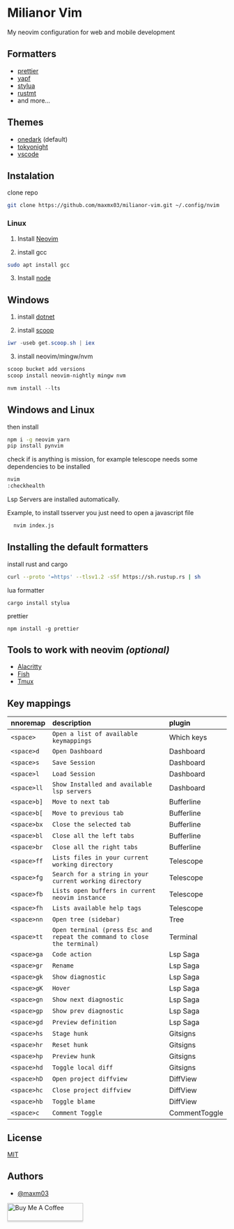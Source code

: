 
# Milianor Vim

My neovim configuration for web and mobile development

## Formatters
- [prettier](https://prettier.io/)
- [yapf](https://github.com/google/yapf)
- [stylua](https://github.com/JohnnyMorganz/StyLua)
- [rustmt](https://github.com/rust-lang/rustfmt)
- and more...

## Themes
- [onedark](https://github.com/navarasu/onedark.nvim) (default)
- [tokyonight](https://github.com/folke/tokyonight.nvim)
- [vscode](https://github.com/Mofiqul/vscode.nvim)

## Instalation

clone repo
```bash
git clone https://github.com/maxmx03/milianor-vim.git ~/.config/nvim
```

### Linux

1. Install [Neovim](https://neovim.io/)


2. install gcc

```bash
sudo apt install gcc
```

3. Install [node](https://nodejs.org/en/)

## Windows

1. install [dotnet](https://dotnet.microsoft.com/en-us/download)


2. install [scoop](https://scoop.sh/)

```powershell
iwr -useb get.scoop.sh | iex
```

3. install neovim/mingw/nvm

```powershell
scoop bucket add versions
scoop install neovim-nightly mingw nvm
```

```powershell
nvm install --lts
```

## Windows and Linux

then install
```bash
npm i -g neovim yarn
pip install pynvim
```

check if is anything is mission, for example telescope needs some dependencies to be installed
```bash
nvim
:checkhealth
```

Lsp Servers are installed automatically.

Example, to install tsserver you just need to open a javascript file
```bash
  nvim index.js
```

## Installing the default formatters


install rust and cargo
```bash
curl --proto '=https' --tlsv1.2 -sSf https://sh.rustup.rs | sh
```

lua formatter
```
cargo install stylua
```

prettier
```
npm install -g prettier
```

## Tools to work with neovim *(optional)*
 
- [Alacritty](https://github.com/alacritty/alacritty)
- [Fish](https://fishshell.com/)
- [Tmux](https://github.com/tmux/tmux)


## Key mappings


| nnoremap   | description       | plugin                           |
| :---------- | :--------- | :---------------------------------- |
| `<space>` | `Open a list of available keymappings` | Which keys |
| `<space>d` | `Open Dashboard` | Dashboard |
| `<space>s` | `Save Session` | Dashboard |
| `<space>l` | `Load Session` | Dashboard |
| `<space>ll` | `Show Installed and available lsp servers` | Dashboard |
| `<space>b]` | `Move to next tab` | Bufferline |
| `<space>b[` | `Move to previous tab` | Bufferline |
| `<space>bx` | `Close the selected tab` | Bufferline |
| `<space>bl` | `Close all the left tabs` | Bufferline |
| `<space>br` | `Close all the right tabs` | Bufferline |
| `<space>ff` | `Lists files in your current working directory` | Telescope |
| `<space>fg` | `Search for a string in your current working directory` | Telescope |
| `<space>fb` | `Lists open buffers in current neovim instance` | Telescope |
| `<space>fh` | `Lists available help tags` | Telescope |
| `<space>nn` | `Open tree (sidebar)` | Tree |
| `<space>tt` | `Open terminal (press Esc and repeat the command to close the terminal)` | Terminal |
| `<space>ga` | `Code action` | Lsp Saga |
| `<space>gr` | `Rename` | Lsp Saga |
| `<space>gk` | `Show diagnostic` | Lsp Saga |
| `<space>gK` | `Hover` | Lsp Saga |
| `<space>gn` | `Show next diagnostic` | Lsp Saga |
| `<space>gp` | `Show prev diagnostic` | Lsp Saga |
| `<space>gd` | `Preview definition` | Lsp Saga |
| `<space>hs` | `Stage hunk` | Gitsigns |
| `<space>hr` | `Reset hunk` | Gitsigns |
| `<space>hp` | `Preview hunk` | Gitsigns |
| `<space>hd` | `Toggle local diff` | Gitsigns |
| `<space>hD` | `Open project diffview` | DiffView |
| `<space>hc` | `Close project diffview` | DiffView |
| `<space>hb` | `Toggle blame` | DiffView |
| `<space>c` | `Comment Toggle` | CommentToggle |


## License

[MIT](https://choosealicense.com/licenses/mit/)


## Authors

- [@maxm03](https://github.com/maxmx03)

<a href="https://www.buymeacoffee.com/milianor" target="_blank"><img src="https://www.buymeacoffee.com/assets/img/custom_images/orange_img.png" alt="Buy Me A Coffee" style="height: 41px !important;width: 174px !important;box-shadow: 0px 3px 2px 0px rgba(190, 190, 190, 0.5) !important;-webkit-box-shadow: 0px 3px 2px 0px rgba(190, 190, 190, 0.5) !important;" ></a>

